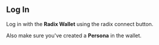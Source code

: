## Log In

Log in with the **Radix Wallet** using the radix connect button.

Also make sure you've created a **Persona** in the wallet.
